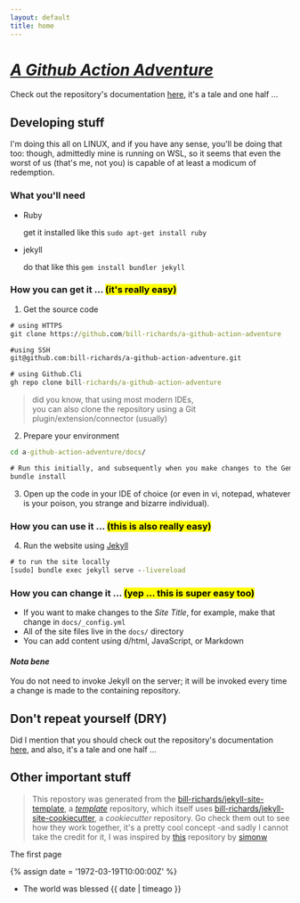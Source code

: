 ```yaml
---
layout: default
title: home
---
```


# [_A Github Action Adventure_](https://github.com/bill-richards/a-github-action-adventure)

Check out the repository's documentation [here](https://bill-richards.github.io/a-github-action-adventure), it's a tale and one half ...

## Developing stuff

I'm doing this all on LINUX, and if you have any sense, you'll be doing that too: though, admittedly mine is running on WSL, so it seems that even the worst of us (that's me, not you) is capable of at least a modicum of redemption.

### What you'll need

- Ruby 

  get it installed like this `sudo apt-get install ruby`

- jekyll
  
  do that like this `gem install bundler jekyll`

### How you can get it ... <mark>(it's really easy)</mark>

1. Get the source code

```cmd
# using HTTPS
git clone https://github.com/bill-richards/a-github-action-adventure
```

```cmd
#using SSH
git@github.com:bill-richards/a-github-action-adventure.git
```

```cmd
# using Github.Cli
gh repo clone bill-richards/a-github-action-adventure
```

   > did you know, that using most modern IDEs, <br/>
   > you can also clone the repository using a Git plugin/extension/connector (usually)

2. Prepare your environment

```cmd
cd a-github-action-adventure/docs/

# Run this initially, and subsequently when you make changes to the Gemfile
bundle install
```
 3. Open up the code in your IDE of choice (or even in vi, notepad, whatever is your poison, you strange and bizarre individual).

### How you can use it ... <mark>(this is also really easy)</mark>

 4. Run the website using [Jekyll](https://jekyllrb.com/)

```cmd
# to run the site locally
[sudo] bundle exec jekyll serve --livereload
```

### How you can change it ... <mark>(yep ... this is super easy too)</mark>

- If you want to make changes to the _Site Title_, for example, make that change in `docs/_config.yml`
- All of the site files live in the `docs/` directory
- You can add content using d/html, JavaScript, or Markdown

#### _**Nota bene**_

You do not need to invoke Jekyll on the server; it will be invoked every time a change is made to the containing repository.

## Don't repeat yourself (DRY)

Did I mention that you should check out the repository's documentation [here](https://bill-richards.github.io/a-github-action-adventure), and also, it's a tale and one half ...

## Other important stuff

> This repostory was generated from the [bill-richards/jekyll-site-template](https://github.com/bill-richards/jekyll-site-template), a [_template_]((https://docs.github.com/en/github/creating-cloning-and-archiving-repositories/creating-a-repository-on-github/creating-a-repository-from-a-template)) repository, which itself uses [bill-richards/jekyll-site-cookiecutter](https://github.com/bill-richards/jekyll-site-cookiecutter), a _cookiecutter_ repository. Go check them out to see how they work together, it's a pretty cool concept -and sadly I cannot take the credit for it, I was inspired by [this](https://github.com/simonw/python-lib-template-repository) repository by [simonw](https://github.com/simonw)


The first page

 {% assign date = '1972-03-19T10:00:00Z' %}

- The world was blessed {{ date | timeago }}